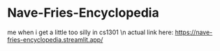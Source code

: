 # Nave-Fries-Encyclopedia
me when i get a little too silly in cs1301 \n
actual link here: https://nave-fries-encyclopedia.streamlit.app/ 
